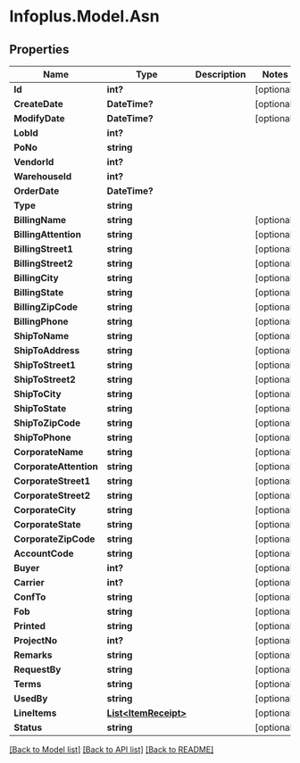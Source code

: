 # Infoplus.Model.Asn
## Properties

Name | Type | Description | Notes
------------ | ------------- | ------------- | -------------
**Id** | **int?** |  | [optional] 
**CreateDate** | **DateTime?** |  | [optional] 
**ModifyDate** | **DateTime?** |  | [optional] 
**LobId** | **int?** |  | 
**PoNo** | **string** |  | 
**VendorId** | **int?** |  | 
**WarehouseId** | **int?** |  | 
**OrderDate** | **DateTime?** |  | 
**Type** | **string** |  | 
**BillingName** | **string** |  | [optional] 
**BillingAttention** | **string** |  | [optional] 
**BillingStreet1** | **string** |  | [optional] 
**BillingStreet2** | **string** |  | [optional] 
**BillingCity** | **string** |  | [optional] 
**BillingState** | **string** |  | [optional] 
**BillingZipCode** | **string** |  | [optional] 
**BillingPhone** | **string** |  | [optional] 
**ShipToName** | **string** |  | [optional] 
**ShipToAddress** | **string** |  | [optional] 
**ShipToStreet1** | **string** |  | [optional] 
**ShipToStreet2** | **string** |  | [optional] 
**ShipToCity** | **string** |  | [optional] 
**ShipToState** | **string** |  | [optional] 
**ShipToZipCode** | **string** |  | [optional] 
**ShipToPhone** | **string** |  | [optional] 
**CorporateName** | **string** |  | [optional] 
**CorporateAttention** | **string** |  | [optional] 
**CorporateStreet1** | **string** |  | [optional] 
**CorporateStreet2** | **string** |  | [optional] 
**CorporateCity** | **string** |  | [optional] 
**CorporateState** | **string** |  | [optional] 
**CorporateZipCode** | **string** |  | [optional] 
**AccountCode** | **string** |  | [optional] 
**Buyer** | **int?** |  | [optional] 
**Carrier** | **int?** |  | [optional] 
**ConfTo** | **string** |  | [optional] 
**Fob** | **string** |  | [optional] 
**Printed** | **string** |  | [optional] 
**ProjectNo** | **int?** |  | [optional] 
**Remarks** | **string** |  | [optional] 
**RequestBy** | **string** |  | [optional] 
**Terms** | **string** |  | [optional] 
**UsedBy** | **string** |  | [optional] 
**LineItems** | [**List&lt;ItemReceipt&gt;**](ItemReceipt.md) |  | [optional] 
**Status** | **string** |  | [optional] 

[[Back to Model list]](../README.md#documentation-for-models) [[Back to API list]](../README.md#documentation-for-api-endpoints) [[Back to README]](../README.md)


